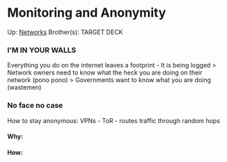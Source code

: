 # Monitoring and Anonymity

Up: [Networks](networks)
Brother(s):
TARGET DECK

### I'M IN YOUR WALLS

Everything you do on the internet leaves a footprint - It is being logged
	> Network owners need to know what the heck you are doing on their network (pono pono)
	> Governments want to know what you are doing (wastemen)

### No face no case

How to stay anonymous:
	VPNs -
	ToR - routes traffic through random hops




































#### Why:
#### How:









